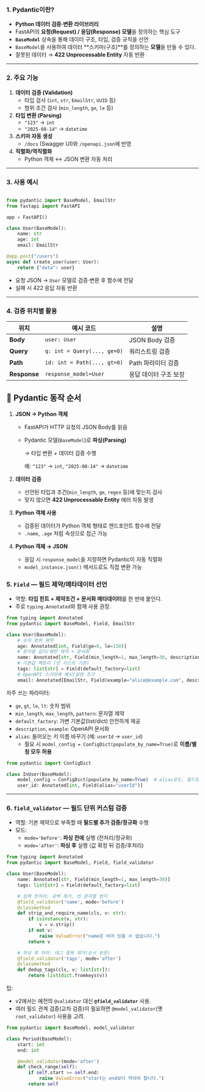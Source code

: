 ### 1. **Pydantic이란?**

- **Python 데이터 검증·변환 라이브러리**
- FastAPI의 **요청(Request) / 응답(Response) 모델**을 정의하는 핵심 도구
- **`BaseModel`** 상속을 통해 데이터 구조, 타입, 검증 규칙을 선언
- `BaseModel`을 사용하여 데이터 **스키마(구조)**를 정의하는 **모델**을 만들 수 있다.
- 잘못된 데이터 → **422 Unprocessable Entity** 자동 반환

---

### 2. **주요 기능**

1. **데이터 검증 (Validation)**
    - 타입 검사 (`int`, `str`, `EmailStr`, `UUID` 등)
    - 범위·조건 검사 (`min_length`, `ge`, `le` 등)
2. **타입 변환 (Parsing)**
    - `"123"` → `int`
    - `"2025-08-14"` → `datetime`
3. **스키마 자동 생성**
    - `/docs` (Swagger UI)와 `/openapi.json`에 반영
4. **직렬화/역직렬화**
    - Python 객체 ↔ JSON 변환 자동 처리

---

### 3. **사용 예시**

```python

from pydantic import BaseModel, EmailStr
from fastapi import FastAPI

app = FastAPI()

class User(BaseModel):
    name: str
    age: int
    email: EmailStr

@app.post("/users")
async def create_user(user: User):
    return {"data": user}

```

- 요청 JSON → `User` 모델로 검증·변환 후 함수에 전달
- 실패 시 422 응답 자동 반환

---

### 4. **검증 위치별 활용**

| 위치 | 예시 코드 | 설명 |
| --- | --- | --- |
| **Body** | `user: User` | JSON Body 검증 |
| **Query** | `q: int = Query(..., ge=0)` | 쿼리스트링 검증 |
| **Path** | `id: int = Path(..., gt=0)` | Path 파라미터 검증 |
| **Response** | `response_model=User` | 응답 데이터 구조 보장 |

## 📌 Pydantic 동작 순서

1. **JSON → Python 객체**
    - FastAPI가 HTTP 요청의 JSON Body를 읽음
    - Pydantic 모델(`BaseModel`)로 **파싱(Parsing)**
        
        → 타입 변환 + 데이터 검증 수행
        
        예: `"123"` → `int`, `"2025-08-14"` → `datetime`
        
2. **데이터 검증**
    - 선언된 타입과 조건(`min_length`, `ge`, `regex` 등)에 맞는지 검사
    - 맞지 않으면 **422 Unprocessable Entity** 에러 자동 발생
3. **Python 객체 사용**
    - 검증된 데이터가 Python 객체 형태로 엔드포인트 함수에 전달
    - `.name`, `.age` 처럼 속성으로 접근 가능
4. **Python 객체 → JSON**
    - 응답 시 `response_model`을 지정하면 Pydantic이 자동 직렬화
    - `model_instance.json()` 메서드로도 직접 변환 가능

### 5. **`Field` — 필드 제약/메타데이터 선언**

- 역할: **타입 힌트 + 제약조건 + 문서화 메타데이터**를 한 번에 붙인다.
- 주로 `typing.Annotated`와 함께 사용 권장.

```python
from typing import Annotated
from pydantic import BaseModel, Field, EmailStr

class User(BaseModel):
    # 숫자 범위 제약
    age: Annotated[int, Field(ge=0, le=150)]
    # 문자열 길이/패턴 제약 + 문서화
    name: Annotated[str, Field(min_length=1, max_length=30, description="표시명")]
    # 기본값 팩토리 (빈 리스트 기본)
    tags: list[str] = Field(default_factory=list)
    # OpenAPI 스키마에 예시/설명 추가
    email: Annotated[EmailStr, Field(example="alice@example.com", description="로그인 이메일")]

```

자주 쓰는 파라미터:

- `ge`, `gt`, `le`, `lt`: 숫자 범위
- `min_length`, `max_length`, `pattern`: 문자열 제약
- `default_factory`: 가변 기본값(list/dict) 안전하게 제공
- `description`, `example`: OpenAPI 문서화
- `alias`: 들어오는 키 이름 바꾸기 (예: `userId` → `user_id`)
    - 필요 시 `model_config = ConfigDict(populate_by_name=True)`로 **이름/별칭 모두 허용**

```python
from pydantic import ConfigDict

class InUser(BaseModel):
    model_config = ConfigDict(populate_by_name=True)  # alias로도, 필드명으로도 바인딩
    user_id: Annotated[int, Field(alias="userId")]

```

---

### 6. **`field_validator` — 필드 단위 커스텀 검증**

- 역할: 기본 제약으로 부족할 때 **필드별 추가 검증/정규화** 수행
- 모드:
    - `mode='before'`: **파싱 전에** 실행 (전처리/정규화)
    - `mode='after'`: **파싱 후** 실행 (값 확정 뒤 검증/후처리)

```python
from typing import Annotated
from pydantic import BaseModel, Field, field_validator

class User(BaseModel):
    name: Annotated[str, Field(min_length=1, max_length=30)]
    tags: list[str] = Field(default_factory=list)

    # 입력 전처리: 공백 제거, 빈 문자열 방지
    @field_validator('name', mode='before')
    @classmethod
    def strip_and_require_name(cls, v: str):
        if isinstance(v, str):
            v = v.strip()
        if not v:
            raise ValueError("name은 비어 있을 수 없습니다.")
        return v

    # 파싱 후 처리: 태그 중복 제거(순서 보존)
    @field_validator('tags', mode='after')
    @classmethod
    def dedup_tags(cls, v: list[str]):
        return list(dict.fromkeys(v))

```

팁:

- v2에서는 예전의 `@validator` 대신 **`@field_validator`** 사용.
- 여러 필드 관계 검증(교차 검증)이 필요하면 `@model_validator`(옛 `root_validator`) 사용을 고려.

```python
from pydantic import BaseModel, model_validator

class Period(BaseModel):
    start: int
    end: int

    @model_validator(mode='after')
    def check_range(self):
        if self.start >= self.end:
            raise ValueError("start는 end보다 작아야 합니다.")
        return self

```
